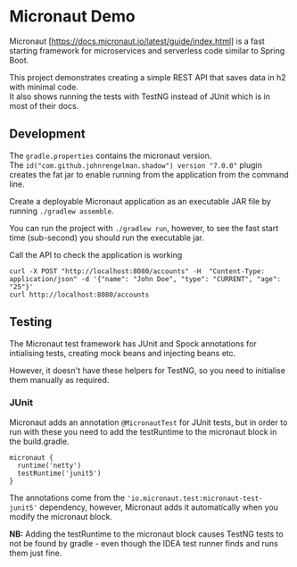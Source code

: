 # Micronaut Demo

Micronaut [https://docs.micronaut.io/latest/guide/index.html] is a fast starting framework for microservices and
serverless code similar to Spring Boot.

This project demonstrates creating a simple REST API that saves data in h2 with minimal code.  
It also shows running the tests with TestNG instead of JUnit which is in most of their docs.

## Development

The `gradle.properties` contains the micronaut version.  
The `id("com.github.johnrengelman.shadow") version "7.0.0"` plugin creates the fat jar to enable running from the
application from the command line.

Create a deployable Micronaut application as an executable JAR file by running `./gradlew assemble`.

You can run the project with `./gradlew run`, however, to see the fast start time (sub-second) you should run the
executable jar.

Call the API to check the application is working

    curl -X POST "http://localhost:8080/accounts" -H  "Content-Type: application/json" -d '{"name": "John Doe", "type": "CURRENT", "age": "25"}'
    curl http://localhost:8080/accounts

## Testing

The Micronaut test framework has JUnit and Spock annotations for intialising tests, creating mock beans and injecting
beans etc.

However, it doesn't have these helpers for TestNG, so you need to initialise them manually as required.

### JUnit

Micronaut adds an annotation `@MicronautTest` for JUnit tests, but in order to run with these you need to add the
testRuntime to the micronaut block in the build.gradle.

    micronaut {
      runtime('netty')
      testRuntime('junit5')
    }

The annotations come from the `'io.micronaut.test:micronaut-test-junit5'` dependency, however, Micronaut adds it
automatically when you modify the micronaut block.

**NB:** Adding the testRuntime to the micronaut block causes TestNG tests to not be found by gradle - even though the
IDEA test runner finds and runs them just fine.

